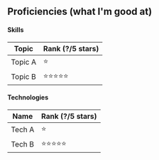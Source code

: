 ## Proficiencies (what I'm good at)

#### Skills

| Topic | Rank (?/5 stars) |
| ----- | ---------------- |
| Topic A | :star: |
| Topic B | :star::star::star::star::star: |

#### Technologies

| Name | Rank (?/5 stars) |
| ---- | ---------------- |
| Tech A | :star: |
| Tech B | :star::star::star::star::star: |
